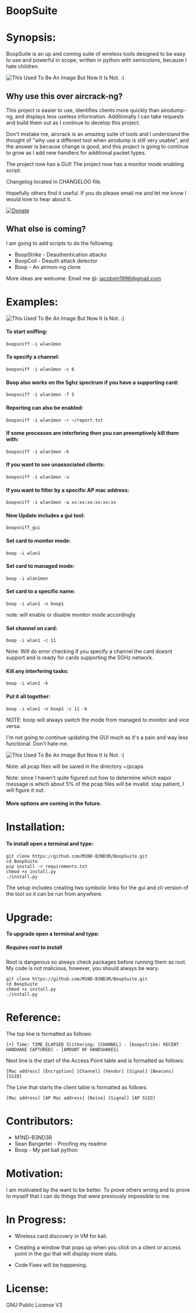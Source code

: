 BoopSuite
===

# Synopsis:

BoopSuite is an up and coming suite of wireless tools designed to be easy to use
and powerful in scope, written in python with semicolons, because I hate children.

![This Used To Be An Image But Now It Is Not. :(](Images/Run.png "BoopSuite")

## Why use this over aircrack-ng?

This project is easier to use, identifies clients more quickly than airodump-ng,
and displays less useless information. Additionally I can take requests and build
them out as I continue to develop this project.

Don't mistake me, aircrack is an amazing suite of tools and I understand the thought of
\"why use a different tool when airodump is still very usable\", and the answer
is because change is good, and this project is going to continue to grow as I
add new handlers for additional packet types.

The project now has a GUI!
The project now has a monitor mode enabling script.

Changelog located in CHANGELOG file.

Hopefully others find it useful. If you do please email me and let me know I
would love to hear about it.

[![Donate](https://www.paypalobjects.com/en_US/i/btn/btn_donateCC_LG.gif)](https://www.paypal.com/cgi-bin/webscr?cmd=_donations&business=43LHEBX448Y48&lc=US&item_name=M1ND%2dB3ND3R&currency_code=USD&bn=PP%2dDonationsBF%3abtn_donateCC_LG%2egif%3aNonHosted)


## What else is coming?

I am going to add scripts to do the following:
+ BoopStrike - Deauthentication attacks
+ BoopCoil   - Deauth attack detector
+ Boop       - An airmon-ng clone

More ideas are welcome.
Email me @: jacobsin1996@gmail.com

# Examples:

![This Used To Be An Image But Now It Is Not. :(](Images/Running.png "BoopSuite")

#### To start sniffing:

`boopsniff -i wlan1mon`

#### To specify a channel:

`boopsniff -i wlan1mon -c 6`

#### Boop also works on the 5ghz spectrum if you have a supporting card:

`boopsniff -i wlan1mon -f 5`

#### Reporting can also be enabled:

`boopsniff -i wlan1mon -r ~/report.txt`

#### If some processes are interfering then you can preemptively kill them with:

`boopsniff -i wlan1mon -k`

#### If you want to see unassociated clients:

`boopsniff -i wlan1mon -u`

#### If you want to filter by a specific AP mac address:

`boopsniff -i wlan1mon -a xx:xx:xx:xx:xx:xx`

#### New Update includes a gui tool:

`boopsniff_gui`

#### Set card to monitor mode:

`boop -i wlan1`

#### Set card to managed mode:

`boop -i wlan1mon`

#### Set card to a specific name:

`boop -i wlan1 -n boop1`

note: will enable or disable monitor mode accordingly.

#### Set channel on card:

`boop -i wlan1 -c 11`

Note: Will do error checking if you specify a channel the card doesnt support and is ready for cards supporting the 5GHz network.

#### Kill any interfering tasks:

`boop -i wlan1 -k`

#### Put it all together:

`boop -i wlan1 -n boop1 -c 11 -k`

NOTE: boop will always switch the mode from managed to monitor and vice versa.

I'm not going to continue updating the GUI much as it's a pain and way less functional. Don't hate me.

![This Used To Be An Image But Now It Is Not. :(](Images/GUI.png "BoopSuite")

Note: all pcap files will be saved in the directory ~/pcaps

Note: since I haven't quite figured out how to determine which eapol
message is which about 5% of the pcap files will be invalid.
stay patient, I will figure it out.

#### More options are coming in the future.

# Installation:

#### To install open a terminal and type:

```
git clone https://github.com/M1ND-B3ND3R/BoopSuite.git
cd BoopSuite
pip install -r requirements.txt
chmod +x install.py
./install.py
```

The setup includes creating two symbolic links for the gui and cli version of
the tool so it can be run from anywhere.

# Upgrade:

#### To upgrade open a terminal and type:

##### Requires root to install

Root is dangerous so always check packages before running them as root.
My code is not malicious, however, you should always be wary.

```
git clone https://github.com/M1ND-B3ND3R/BoopSuite.git
cd BoopSuite
chmod +x install.py
./install.py
```

# Reference:

The top line is formatted as follows:

`[+] Time: TIME_ELAPSED Slithering: [CHANNEL] - [boopstrike: RECENT HANDHAKE CAPTURED] - [AMOUNT OF HANDSHAKES]`

Next line is the start of the Access Point table and is formatted as follows:

`[Mac address] [Encryption] [Channel] [Vendor] [Signal] [Beacons] [SSID]`

The Line that starts the client table is formatted as follows:

`[Mac address] [AP Mac address] [Noise] [Signal] [AP SSID]`


# Contributors:

+ M1ND-B3ND3R
+ Sean Bangerter - Proofing my readme
+ Boop - My pet ball python

# Motivation:

I am motivated by the want to be better. To prove others wrong and to prove
to myself that I can do things that were previously impossible to me.

# In Progress:

+ Wireless card discovery in VM for kali.

+ Creating a window that pops up when you click on a client or access point in the
gui that will display more stats.

+ Code Fixes will be happening.

# License:

GNU Public License V3
